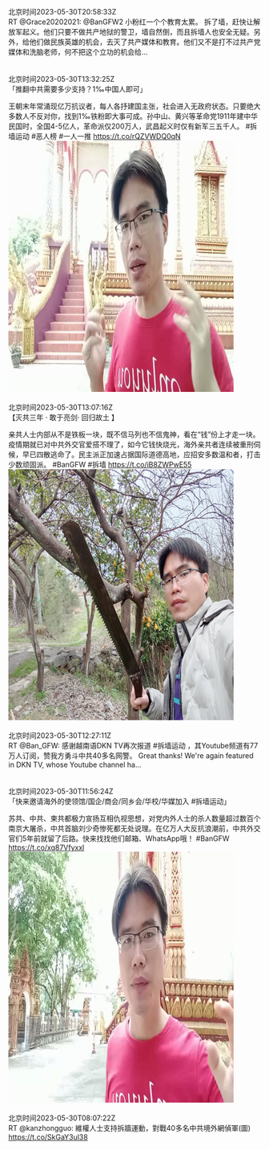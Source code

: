 北京时间2023-05-30T20:58:33Z<br>RT @Grace20202021: @BanGFW2 小粉红一个个教育太累。
拆了墙，赶快让解放军起义。他们只要不做共产地狱的警卫，墙自然倒，而且拆墙人也安全无疑。另外，给他们做民族英雄的机会，去灭了共产媒体和教育。他们又不是打不过共产党媒体和洗脑老师，何不把这个立功的机会给…<br><br><br>北京时间2023-05-30T13:32:25Z<br>「推翻中共需要多少支持？1‰中国人即可」

王朝末年常涌现亿万抗议者，每人各抒建国主张，社会进入无政府状态。只要绝大多数人不反对你，找到1‰铁粉即大事可成。孙中山、黄兴等革命党1911年建中华民国时，全国4-5亿人，革命派仅200万人，武昌起义时仅有新军三五千人。
#拆墙运动 #恶人榜 #一人一推 https://t.co/rQZVWDQ0qN<br><img src='/temp/video/2023/u-Month-5/au-Day-30/BanGFW2/1663418062463442944_0.jpg' width='450' height='500'><br><br>北京时间2023-05-30T13:07:16Z<br>【灭共三年 · 敢于亮剑· 回归故土 】

亲共人士内部从不是铁板一块，既不信马列也不信鬼神，看在“钱”份上才走一块。疫情期就已对中共外交官爱搭不理了，如今它钱快烧光，海外亲共者连续被重刑伺候，早已四散逃命了。民主派正加速占据国际道德高地，应招安多数温和者，打击少数顽固派。
#BanGFW #拆墙 https://t.co/iB8ZWPwE55<br><img src='/temp/image/2023/u-Month-5/1663411733762039808_0.jpg' width='450' height='500'><br><br>北京时间2023-05-30T12:27:11Z<br>RT @Ban_GFW: 感谢越南语DKN TV再次报道 #拆墙运动 ，其Youtube频道有77万人订阅，赞我方勇斗中共40多名网警。
Great thanks! We're again featured in DKN TV, whose Youtube channel ha…<br><br><br>北京时间2023-05-30T11:56:24Z<br>「快来邀请海外的使领馆/国企/商会/同乡会/华校/华媒加入 #拆墙运动」

苏共、中共、柬共都极力宣扬互相仇视思想，对党内外人士的杀人数量超过数百个南京大屠杀，中共首脑刘少奇惨死都无处说理。在亿万人大反抗浪潮前，中共外交官们5年前就留了后路。快来找找他们邮箱、WhatsApp哦！ #BanGFW https://t.co/xq87Vfyxxl<br><img src='/temp/video/2023/u-Month-5/au-Day-30/BanGFW2/1663393899778572288_0.jpg' width='450' height='500'><br><br>北京时间2023-05-30T08:07:22Z<br>RT @kanzhongguo: 維權人士支持拆牆運動，對戰40多名中共境外網偵軍(圖) https://t.co/SkGaY3ul38<br><br><br>